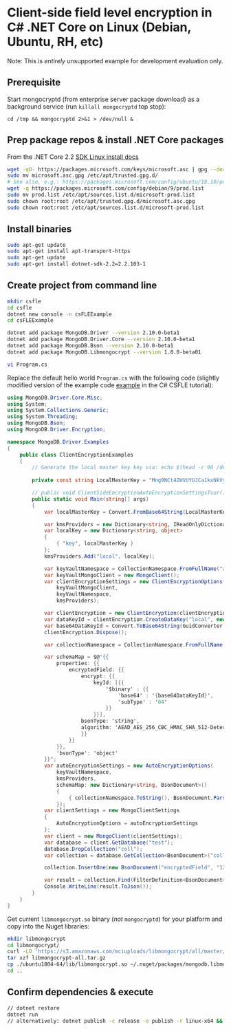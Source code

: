 # Client-side field level encryption in C# .NET Core on Linux (Debian, Ubuntu, RH, etc)

Note: This is _entirely_ unsupported example for development evaluation only.

## Prerequisite

Start mongocryptd (from enterprise server package download) as a background service (run `killall mongocryptd` top stop):

`cd /tmp && mongocryptd 2>&1 > /dev/null &`

## Prep package repos & install .NET Core packages

From the .NET Core 2.2 [SDK Linux install docs](https://dotnet.microsoft.com/download/linux-package-manager/sdk-2.2.103)

```bash
wget -qO- https://packages.microsoft.com/keys/microsoft.asc | gpg --dearmor > microsoft.asc.gpg
sudo mv microsoft.asc.gpg /etc/apt/trusted.gpg.d/
# See also, e.g.: https://packages.microsoft.com/config/ubuntu/18.10/prod.list
wget -q https://packages.microsoft.com/config/debian/9/prod.list
sudo mv prod.list /etc/apt/sources.list.d/microsoft-prod.list
sudo chown root:root /etc/apt/trusted.gpg.d/microsoft.asc.gpg
sudo chown root:root /etc/apt/sources.list.d/microsoft-prod.list
```

## Install binaries

```bash
sudo apt-get update
sudo apt-get install apt-transport-https
sudo apt-get update
sudo apt-get install dotnet-sdk-2.2=2.2.103-1
```

## Create project from command line

```bash
mkdir csfle
cd csfle
dotnet new console -n csFLEExample
cd csFLEExample

dotnet add package MongoDB.Driver --version 2.10.0-beta1
dotnet add package MongoDB.Driver.Core --version 2.10.0-beta1
dotnet add package MongoDB.Bson --version 2.10.0-beta1
dotnet add package MongoDB.Libmongocrypt --version 1.0.0-beta01

vi Program.cs
```

Replace the default hello world `Program.cs` with the following code (slightly modified version of the example
code [example](http://mongodb.github.io/mongo-csharp-driver/2.10/reference/driver/crud/client_side_encryption/) in the C# CSFLE tutorial):

```csharp 
using MongoDB.Driver.Core.Misc;
using System;
using System.Collections.Generic;
using System.Threading;
using MongoDB.Bson;
using MongoDB.Driver.Encryption;

namespace MongoDB.Driver.Examples
{
    public class ClientEncryptionExamples
    {
        // Generate the local master key key via: echo $(head -c 96 /dev/urandom | base64 | tr -d '\n')
        
        private const string LocalMasterKey = "Mng0NCt4ZHVUYUJCa1kxNkVyNUR1QURhZ2h2UzR2d2RrZzh0cFBwM3R6NmdWMDFBMUN3YkQ5aXRRMkhGRGdQV09wOGVNYUMxT2k3NjZKelhaQmRCZGJkTXVyZG9uSjFk";

        // public void ClientSideEncryptionAutoEncryptionSettingsTour()
        public static void Main(string[] args)
        {
            var localMasterKey = Convert.FromBase64String(LocalMasterKey);

            var kmsProviders = new Dictionary<string, IReadOnlyDictionary<string, object>>();
            var localKey = new Dictionary<string, object>
            {
                { "key", localMasterKey }
            };
            kmsProviders.Add("local", localKey);

            var keyVaultNamespace = CollectionNamespace.FromFullName("admin.datakeys");
            var keyVaultMongoClient = new MongoClient();
            var clientEncryptionSettings = new ClientEncryptionOptions(
                keyVaultMongoClient,
                keyVaultNamespace,
                kmsProviders);

            var clientEncryption = new ClientEncryption(clientEncryptionSettings);
            var dataKeyId = clientEncryption.CreateDataKey("local", new DataKeyOptions(), CancellationToken.None);
            var base64DataKeyId = Convert.ToBase64String(GuidConverter.ToBytes(dataKeyId, GuidRepresentation.Standard));
            clientEncryption.Dispose();

            var collectionNamespace = CollectionNamespace.FromFullName("test.coll");

            var schemaMap = $@"{{
                properties: {{
                    encryptedField: {{
                        encrypt: {{
                            keyId: [{{
                                '$binary' : {{
                                    'base64' : '{base64DataKeyId}',
                                    'subType' : '04'
                                }}
                            }}],
                        bsonType: 'string',
                        algorithm: 'AEAD_AES_256_CBC_HMAC_SHA_512-Deterministic'
                        }}
                    }}
                }},
                'bsonType': 'object'
            }}";
            var autoEncryptionSettings = new AutoEncryptionOptions(
                keyVaultNamespace,
                kmsProviders,
                schemaMap: new Dictionary<string, BsonDocument>()
                {
                    { collectionNamespace.ToString(), BsonDocument.Parse(schemaMap) }
                });
            var clientSettings = new MongoClientSettings
            {
                AutoEncryptionOptions = autoEncryptionSettings
            };
            var client = new MongoClient(clientSettings);
            var database = client.GetDatabase("test");
            database.DropCollection("coll");
            var collection = database.GetCollection<BsonDocument>("coll");

            collection.InsertOne(new BsonDocument("encryptedField", "123456789"));

            var result = collection.Find(FilterDefinition<BsonDocument>.Empty).First();
            Console.WriteLine(result.ToJson());
        }
    }
}
```
 
Get current `libmongocrypt.so` binary (_not_ `mongocryptd`) for your platform and copy into the Nuget libraries:

```bash
mkdir libmongocrypt
cd libmongocrypt/
curl -LO 'https://s3.amazonaws.com/mciuploads/libmongocrypt/all/master/latest/libmongocrypt-all.tar.gz'
tar xzf libmongocrypt-all.tar.gz 
cp ./ubuntu1804-64/lib/libmongocrypt.so ~/.nuget/packages/mongodb.libmongocrypt/1.0.0-beta01/lib/netstandard1.5/
cd ..
```


## Confirm dependencies & execute


```bash
// dotnet restore
dotnet run
// alternatively: dotnet publish -c release -o publish -r linux-x64 && ./bin/release/netcoreapp2.2/linux-x64/csFLEExample
```
 
